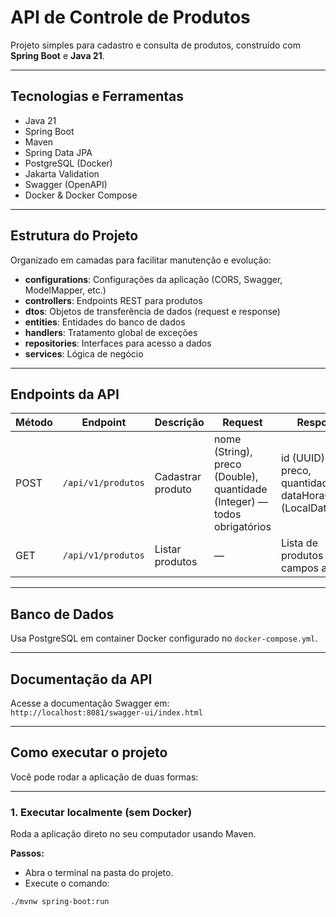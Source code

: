 # API de Controle de Produtos

Projeto simples para cadastro e consulta de produtos, construído com **Spring Boot** e **Java 21**.

---

## Tecnologias e Ferramentas

- Java 21  
- Spring Boot  
- Maven  
- Spring Data JPA  
- PostgreSQL (Docker)  
- Jakarta Validation  
- Swagger (OpenAPI)  
- Docker & Docker Compose  

---

## Estrutura do Projeto

Organizado em camadas para facilitar manutenção e evolução:

- **configurations**: Configurações da aplicação (CORS, Swagger, ModelMapper, etc.)  
- **controllers**: Endpoints REST para produtos  
- **dtos**: Objetos de transferência de dados (request e response)  
- **entities**: Entidades do banco de dados  
- **handlers**: Tratamento global de exceções  
- **repositories**: Interfaces para acesso a dados  
- **services**: Lógica de negócio  

---

## Endpoints da API

| Método | Endpoint           | Descrição           | Request                                   | Response                                    |
|--------|--------------------|---------------------|-------------------------------------------|---------------------------------------------|
| POST   | `/api/v1/produtos` | Cadastrar produto   | nome (String), preco (Double), quantidade (Integer) — todos obrigatórios | id (UUID), nome, preco, quantidade, dataHoraCriacao (LocalDateTime) |
| GET    | `/api/v1/produtos` | Listar produtos     | —                                         | Lista de produtos com campos acima          |

---

## Banco de Dados

Usa PostgreSQL em container Docker configurado no `docker-compose.yml`.

---

## Documentação da API

Acesse a documentação Swagger em:  
`http://localhost:8081/swagger-ui/index.html`

---

## Como executar o projeto

Você pode rodar a aplicação de duas formas:

---

### 1. Executar localmente (sem Docker)

Roda a aplicação direto no seu computador usando Maven.

**Passos:**

- Abra o terminal na pasta do projeto.
- Execute o comando:

```bash
./mvnw spring-boot:run